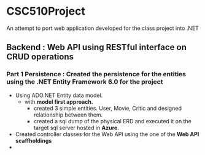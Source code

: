 # CSC510Project

An attempt to port web application developed for the class project into .NET

## Backend : Web API using RESTful interface on CRUD operations
### Part 1  Persistence : Created the persistence for the entities using the **.NET Entity Framework 6.0** for the project

* Using ADO.NET Entity data model.
  * with **model first approach.**
     * created 3 simple entities. User, Movie, Critic and designed relationship between them.
     * created a sql dump of the physical ERD and executed it on the target sql server hosted in **Azure**.
* Created controller classes for the Web API using the one of the **Web API scaffholdings**
* ![]()
